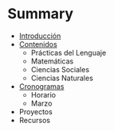 # Summary

* [Introducción](README.md)
* [Contenidos](chapter1.md)
  * Prácticas del Lenguaje
  * Matemáticas
  * Ciencias Sociales
  * Ciencias Naturales
* [Cronogramas](cronogramas.md)
  * Horario
  * Marzo
* Proyectos
* Recursos

